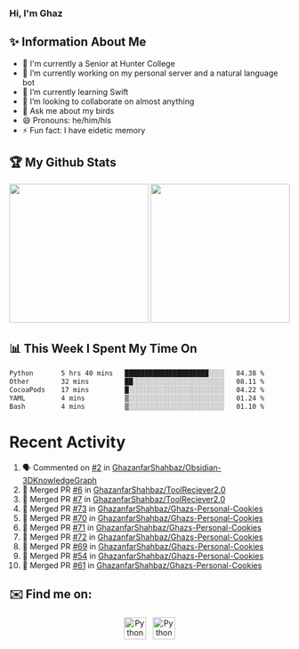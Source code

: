 ### Hi, I'm Ghaz

<!--
**GhazanfarShahbaz/GhazanfarShahbaz** is a ✨ _special_ ✨ repository because its `README.md` (this file) appears on your GitHub profile.

Here are some ideas to get you started:
-->

## ✨ Information About Me 
- 🏫 I'm currently a Senior at Hunter College 
- 🔭 I’m currently working on my personal server and a natural language bot
- 🌱 I’m currently learning Swift 
- 👯 I’m looking to collaborate on almost anything
- 💬 Ask me about my birds
- 😄 Pronouns: he/him/his
- ⚡ Fun fact: I have eidetic memory


## 🏆 My Github Stats
<div>
    <img height="250em" src="https://github-readme-stats.vercel.app/api?username=GhazanfarShahbaz&theme=tokyonight&show_icons=true&hide_border=true&&count_private=true&include_all_commits=true" />
    <img height="250em" src="https://github-readme-stats.vercel.app/api/top-langs/?username=GhazanfarShahbaz&theme=tokyonight&show_icons=true&hide_border=true&&count_private=true&include_all_commits=true" />
</div>

## 📊 This Week I Spent My Time On
<!--START_SECTION:waka-->

```txt
Python       5 hrs 40 mins   █████████████████████░░░░   84.38 %
Other        32 mins         ██░░░░░░░░░░░░░░░░░░░░░░░   08.11 %
CocoaPods    17 mins         █░░░░░░░░░░░░░░░░░░░░░░░░   04.22 %
YAML         4 mins          ▒░░░░░░░░░░░░░░░░░░░░░░░░   01.24 %
Bash         4 mins          ▒░░░░░░░░░░░░░░░░░░░░░░░░   01.10 %
```

<!--END_SECTION:waka-->

#  Recent Activity 
<!--START_SECTION:activity-->
1. 🗣 Commented on [#2](https://github.com/GhazanfarShahbaz/Obsidian-3DKnowledgeGraph/issues/2#issuecomment-1767394505) in [GhazanfarShahbaz/Obsidian-3DKnowledgeGraph](https://github.com/GhazanfarShahbaz/Obsidian-3DKnowledgeGraph)
2. 🎉 Merged PR [#6](https://github.com/GhazanfarShahbaz/ToolReciever2.0/pull/6) in [GhazanfarShahbaz/ToolReciever2.0](https://github.com/GhazanfarShahbaz/ToolReciever2.0)
3. 🎉 Merged PR [#7](https://github.com/GhazanfarShahbaz/ToolReciever2.0/pull/7) in [GhazanfarShahbaz/ToolReciever2.0](https://github.com/GhazanfarShahbaz/ToolReciever2.0)
4. 🎉 Merged PR [#73](https://github.com/GhazanfarShahbaz/Ghazs-Personal-Cookies/pull/73) in [GhazanfarShahbaz/Ghazs-Personal-Cookies](https://github.com/GhazanfarShahbaz/Ghazs-Personal-Cookies)
5. 🎉 Merged PR [#70](https://github.com/GhazanfarShahbaz/Ghazs-Personal-Cookies/pull/70) in [GhazanfarShahbaz/Ghazs-Personal-Cookies](https://github.com/GhazanfarShahbaz/Ghazs-Personal-Cookies)
6. 🎉 Merged PR [#71](https://github.com/GhazanfarShahbaz/Ghazs-Personal-Cookies/pull/71) in [GhazanfarShahbaz/Ghazs-Personal-Cookies](https://github.com/GhazanfarShahbaz/Ghazs-Personal-Cookies)
7. 🎉 Merged PR [#72](https://github.com/GhazanfarShahbaz/Ghazs-Personal-Cookies/pull/72) in [GhazanfarShahbaz/Ghazs-Personal-Cookies](https://github.com/GhazanfarShahbaz/Ghazs-Personal-Cookies)
8. 🎉 Merged PR [#69](https://github.com/GhazanfarShahbaz/Ghazs-Personal-Cookies/pull/69) in [GhazanfarShahbaz/Ghazs-Personal-Cookies](https://github.com/GhazanfarShahbaz/Ghazs-Personal-Cookies)
9. 🎉 Merged PR [#54](https://github.com/GhazanfarShahbaz/Ghazs-Personal-Cookies/pull/54) in [GhazanfarShahbaz/Ghazs-Personal-Cookies](https://github.com/GhazanfarShahbaz/Ghazs-Personal-Cookies)
10. 🎉 Merged PR [#61](https://github.com/GhazanfarShahbaz/Ghazs-Personal-Cookies/pull/61) in [GhazanfarShahbaz/Ghazs-Personal-Cookies](https://github.com/GhazanfarShahbaz/Ghazs-Personal-Cookies)
<!--END_SECTION:activity-->



## ✉️ Find me on:
<p align="center">
    <a href="https://www.linkedin.com/in/ghazanfarshahbaz/" target="_blank" rel="noopener noreferrer"> <img src="https://cdn.jsdelivr.net/npm/simple-icons@v3/icons/linkedin.svg" alt="Python" height="40" style="vertical-align:top; margin:4px"></a>
    <a href="mailto:ghazanfarshahbaz2409@gmail.com"> <img src="https://cdn.jsdelivr.net/npm/simple-icons@v3/icons/gmail.svg" alt="Python" height="40" style="vertical-align:top; margin:4px"></a>
</p>

<!-- Themes:
https://github.com/anuraghazra/github-readme-stats/blob/master/themes/README.md -->

